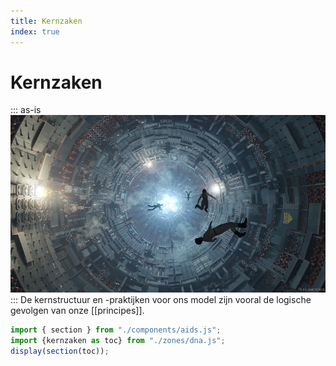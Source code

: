 ```yaml
---
title: Kernzaken
index: true
---
```

# Kernzaken
::: as-is
![](core_by_stevereeves_dfj9zfq-720.jpg)
:::
De kernstructuur en -praktijken voor ons model zijn vooral de logische gevolgen van onze [[principes]].
~~~js
import { section } from "./components/aids.js";
import {kernzaken as toc} from "./zones/dna.js";
display(section(toc));
~~~

